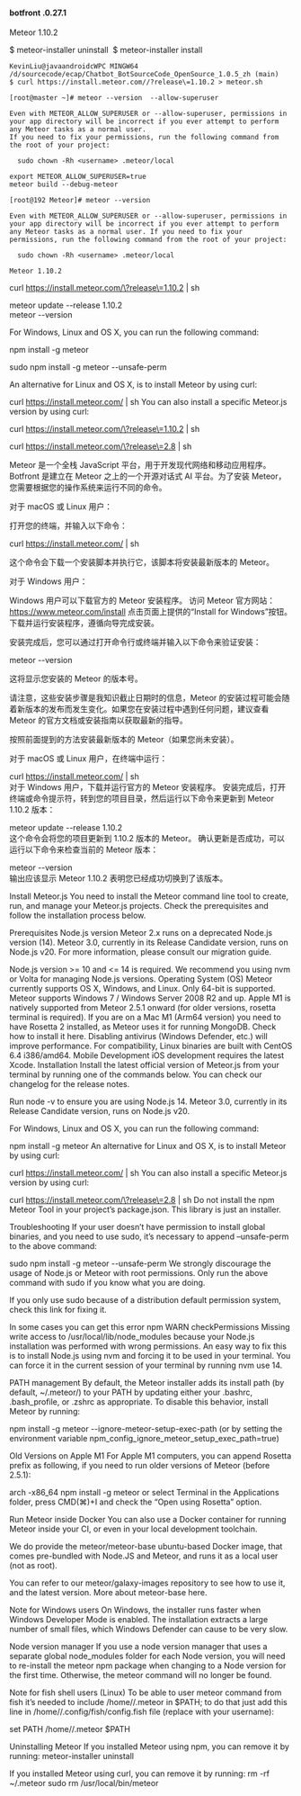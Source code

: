 

####  botfront .0.27.1



Meteor 1.10.2

  $ meteor-installer uninstall
​         $ meteor-installer install





```
KevinLiu@javaandroidcWPC MINGW64 /d/sourcecode/ecap/Chatbot_BotSourceCode_OpenSource_1.0.5_zh (main)
$ curl https://install.meteor.com//?release\=1.10.2 > meteor.sh

```

```
[root@master ~]# meteor --version  --allow-superuser

Even with METEOR_ALLOW_SUPERUSER or --allow-superuser, permissions in your app directory will be incorrect if you ever attempt to perform any Meteor tasks as a normal user.
If you need to fix your permissions, run the following command from the root of your project:

  sudo chown -Rh <username> .meteor/local

```

```
export METEOR_ALLOW_SUPERUSER=true
meteor build --debug-meteor
```



```
[root@192 Meteor]# meteor --version 

Even with METEOR_ALLOW_SUPERUSER or --allow-superuser, permissions in your app directory will be incorrect if you ever attempt to perform any Meteor tasks as a normal user. If you need to fix your
permissions, run the following command from the root of your project:

  sudo chown -Rh <username> .meteor/local

Meteor 1.10.2

```





curl https://install.meteor.com/\?release\=1.10.2 | sh

meteor update --release 1.10.2  
​       meteor --version


For Windows, Linux and OS X, you can run the following command:

npm install -g meteor

sudo npm install -g meteor --unsafe-perm


An alternative for Linux and OS X, is to install Meteor by using curl:

curl https://install.meteor.com/ | sh
You can also install a specific Meteor.js version by using curl:

curl https://install.meteor.com/\?release\=1.10.2 | sh

curl https://install.meteor.com/\?release\=2.8 | sh
















Meteor 是一个全栈 JavaScript 平台，用于开发现代网络和移动应用程序。Botfront 是建立在 Meteor 之上的一个开源对话式 AI 平台。为了安装 Meteor，您需要根据您的操作系统来运行不同的命令。

对于 macOS 或 Linux 用户：

打开您的终端，并输入以下命令：

curl https://install.meteor.com/ | sh  

这个命令会下载一个安装脚本并执行它，该脚本将安装最新版本的 Meteor。

对于 Windows 用户：

Windows 用户可以下载官方的 Meteor 安装程序。
访问 Meteor 官方网站：https://www.meteor.com/install
点击页面上提供的“Install for Windows”按钮。
下载并运行安装程序，遵循向导完成安装。

安装完成后，您可以通过打开命令行或终端并输入以下命令来验证安装：

meteor --version  

这将显示您安装的 Meteor 的版本号。

请注意，这些安装步骤是我知识截止日期时的信息，Meteor 的安装过程可能会随着新版本的发布而发生变化。如果您在安装过程中遇到任何问题，建议查看 Meteor 的官方文档或安装指南以获取最新的指导。


按照前面提到的方法安装最新版本的 Meteor（如果您尚未安装）。

对于 macOS 或 Linux 用户，在终端中运行：


curl https://install.meteor.com/ | sh  
对于 Windows 用户，下载并运行官方的 Meteor 安装程序。
安装完成后，打开终端或命令提示符，转到您的项目目录，然后运行以下命令来更新到 Meteor 1.10.2 版本：


meteor update --release 1.10.2  
这个命令会将您的项目更新到 1.10.2 版本的 Meteor。
确认更新是否成功，可以运行以下命令来检查当前的 Meteor 版本：


meteor --version  
输出应该显示 Meteor 1.10.2 表明您已经成功切换到了该版本。









Install Meteor.js
You need to install the Meteor command line tool to create, run, and manage your Meteor.js projects. Check the prerequisites and follow the installation process below.

Prerequisites
Node.js version
Meteor 2.x runs on a deprecated Node.js version (14). Meteor 3.0, currently in its Release Candidate version, runs on Node.js v20. For more information, please consult our migration guide.

Node.js version >= 10 and <= 14 is required.
We recommend you using nvm or Volta for managing Node.js versions.
Operating System (OS)
Meteor currently supports OS X, Windows, and Linux. Only 64-bit is supported.
Meteor supports Windows 7 / Windows Server 2008 R2 and up.
Apple M1 is natively supported from Meteor 2.5.1 onward (for older versions, rosetta terminal is required).
If you are on a Mac M1 (Arm64 version) you need to have Rosetta 2 installed, as Meteor uses it for running MongoDB. Check how to install it here.
Disabling antivirus (Windows Defender, etc.) will improve performance.
For compatibility, Linux binaries are built with CentOS 6.4 i386/amd64.
Mobile Development
iOS development requires the latest Xcode.
Installation
Install the latest official version of Meteor.js from your terminal by running one of the commands below. You can check our changelog for the release notes.

Run node -v to ensure you are using Node.js 14. Meteor 3.0, currently in its Release Candidate version, runs on Node.js v20.

For Windows, Linux and OS X, you can run the following command:

npm install -g meteor
An alternative for Linux and OS X, is to install Meteor by using curl:

curl https://install.meteor.com/ | sh
You can also install a specific Meteor.js version by using curl:

curl https://install.meteor.com/\?release\=2.8 | sh
Do not install the npm Meteor Tool in your project’s package.json. This library is just an installer.

Troubleshooting
If your user doesn’t have permission to install global binaries, and you need to use sudo, it’s necessary to append –unsafe-perm to the above command:

sudo npm install -g meteor --unsafe-perm
We strongly discourage the usage of Node.js or Meteor with root permissions. Only run the above command with sudo if you know what you are doing.

If you only use sudo because of a distribution default permission system, check this link for fixing it.

In some cases you can get this error npm WARN checkPermissions Missing write access to /usr/local/lib/node_modules because your Node.js installation was performed with wrong permissions. An easy way to fix this is to install Node.js using nvm and forcing it to be used in your terminal. You can force it in the current session of your terminal by running nvm use 14.

PATH management
By default, the Meteor installer adds its install path (by default, ~/.meteor/) to your PATH by updating either your .bashrc, .bash_profile, or .zshrc as appropriate. To disable this behavior, install Meteor by running:

npm install -g meteor --ignore-meteor-setup-exec-path
(or by setting the environment variable npm_config_ignore_meteor_setup_exec_path=true)

Old Versions on Apple M1
For Apple M1 computers, you can append Rosetta prefix as following, if you need to run older versions of Meteor (before 2.5.1):

arch -x86_64 npm install -g meteor
or select Terminal in the Applications folder, press CMD(⌘)+I and check the “Open using Rosetta” option.

Run Meteor inside Docker
You can also use a Docker container for running Meteor inside your CI, or even in your local development toolchain.

We do provide the meteor/meteor-base ubuntu-based Docker image, that comes pre-bundled with Node.JS and Meteor, and runs it as a local user (not as root).

You can refer to our meteor/galaxy-images repository to see how to use it, and the latest version. More about meteor-base here.

Note for Windows users
On Windows, the installer runs faster when Windows Developer Mode is enabled. The installation extracts a large number of small files, which Windows Defender can cause to be very slow.

Node version manager
If you use a node version manager that uses a separate global node_modules folder for each Node version, you will need to re-install the meteor npm package when changing to a Node version for the first time. Otherwise, the meteor command will no longer be found.

Note for fish shell users (Linux)
To be able to user meteor command from fish it’s needed to include /home/<user>/.meteor in $PATH; to do that just add this line in /home/<user>/.config/fish/config.fish file (replace <user> with your username):

set PATH /home/<user>/.meteor $PATH

Uninstalling Meteor
If you installed Meteor using npm, you can remove it by running: meteor-installer uninstall

If you installed Meteor using curl, you can remove it by running: rm -rf ~/.meteor sudo rm /usr/local/bin/meteor
